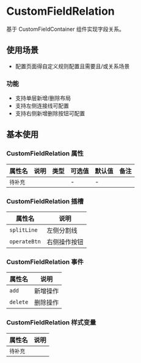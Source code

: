# CustomFieldRelation

基于 CustomFieldContainer 组件实现字段关系。

## 使用场景

- 配置页面得自定义规则配置且需要且/或关系场景

### 功能

- 支持单层新增/删除布局
- 支持左侧连接线可配置
- 支持右侧新增删除按钮可配置

## 基本使用

### CustomFieldRelation 属性

| 属性名   | 说明 | 类型 | 可选值 | 默认值 | 备注 |
| -------- | ---- | ---- | ------ | ------ | ---- |
| `待补充` |      |      | -      | -      |      |

### CustomFieldRelation 插槽

| 属性名       | 说明         |
| ------------ | ------------ |
| `splitLine`  | 左侧分割线   |
| `operateBtn` | 右侧操作按钮 |

### CustomFieldRelation 事件

| 属性名   | 说明     |
| -------- | -------- |
| `add`    | 新增操作 |
| `delete` | 删除操作 |

### CustomFieldRelation 样式变量

| 属性名   | 说明 |
| -------- | ---- |
| `待补充` |      |
